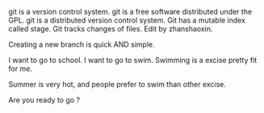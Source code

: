 git is a version control system.
git is a free software distributed under the GPL.
git is a distributed version control system.
Git has a mutable index called stage.
Git tracks changes of files.
Edit by zhanshaoxin.

Creating a new branch is quick AND simple.

I want to go to school. I want to go to swim.
Swimming is a excise pretty fit for me.


Summer is very hot, and people prefer to swim than other excise.

Are you ready to go ?

